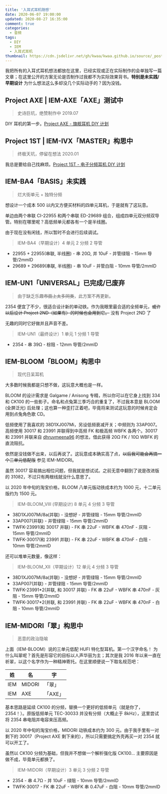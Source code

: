 ```yaml
---
title: '入耳式耳机随想'
date: 2020-06-07 19:00:00
updated: 2020-08-27 16:35:00
comment: true
categories:
  - 音频
tags:
  - DIY
  - IEM
  - 入耳式耳机
thumbnail: https://cdn.jsdelivr.net/gh/kwaa/kwaa.github.io/source/_posts/iem-idea/2nd.jpg
---
```


我把所有的入耳式耳机想法都放在这里，已经实现或正在实际制作的会单独写一篇文章；在这里公开的方案无论是否制作过我都不为实际效果背书。**特别是未实践/早期设计**
为什么想法这么多却没几个实际动手的？因为没钱。

<!-- more -->

## Project AXE | IEM-AXE「AXE」测试中

> 史诗巨坑，绝赞制作中 2019.07

DIY 耳机的第一步。[Project AXE - 旗舰耳机 DIY 计划](https://kwaa.dev/p/project-axe/)

## Project 1ST | IEM-IVX「MASTER」构思中

> 终极天坑，停留在想法 2020.01

我总是要给自己找麻烦。[Project 1ST - 电子分频耳机 DIY 计划](https://kwaa.dev/p/project-1st)

## IEM-BA4「BASIS」未实践

> 烂大街单元 + 独特分频

想设计一个成本 500 以内又方便买材料的四单元耳机，于是就有了这玩意。

单边由两个串联 CI-22955 和两个串联 ED-29689 组合，组成四单元双分频双导管。特别在哪里呢？高低频单元都各有一个是半线圈。

由于现在没有闲钱，所以暂时不会进行后续调试。

> IEM-BA4（早期设计）4 单元 2 分频 2 导管

- 22955 + 22955(串联, 半线圈) - 串 20Ω, 并 10uF - 并管绿阻 - 15mm 导管/2mmID
- 29689 + 29689(串联, 半线圈) - 串 10uF - 并管白阻 - 10mm 导管/2mmID

## IEM-UN1「UNIVERSAL」已完成/已废弃

> 由于缺乏乐趣~~市面上太多同类~~，此方案不再更新。

2354 便宜了不少，很适合设计新的单动铁。作为我眼里最合适的全频单元，~~或许以后设计 Project 2ND（如果有）的时候也会用到它。~~ 没有 Project 2ND 了

无趣的同时它好做并且声音不差。

> IEM-UN1（最终设计）1 单元 1 分频 1 导管

- 2354 - 串 39Ω - 棕阻 - 12mm 导管/2mmID

## IEM-BLOOM「BLOOM」构思中

> 现代日呆耳机

大多数时候我都是只想不做，这玩意大概也是一样。

BLOOM 的设计需求是 Galgame / Anisong 专精，所以你可以在它身上找到 334 和 CK100 的一些影子。命名和点兔第三季巧合的重复了，不过我本意是 BLOOM (全屏泛光) 后处理；这也算一种歪打正着吧，毕竟将来测试这玩意的时候肯定会用到点兔角色歌 CD。

低频使用了我喜欢的 38D1XJ007Mi，另设低频衰减开关；中频则为 33AP007。高频使用 30017 和 23991 并联得到中高频 FK 和极高频 WBFK 各两个。30017 和 23991 并联来自 [dhruvmeena96](https://www.head-fi.org/threads/home-made-iems.430688/post-15081696) 的想法，借此获得 20Ω FK / 10Ω WBFK 的直流阻抗。

依然是没钱做不出来，以后再说了。这玩意成本确实高了点，~~以后我可能会再搞一个三单元低配版~~ 参见 IEM-MIDORI。

虽然 30017 容易搞出相位问题，但我就是想试试。之前无意中翻到了说是改进版的 31082，不过只有两根线就没什么意思了。

以 2020 年中旬的淘宝价格，BLOOM 八单元版动铁成本约为 1000 元，十二单元版约为 1500 元。

> IEM-BLOOM_VIII (早期设计) 8 单元 4 分频 3 导管

- 38D1XJ007Mi/8a(并联) - 没想好 - 并管绿阻 - 15mm 导管/2mmID
- 33AP007(并联) - 并管绿阻 - 15mm 导管/2mmID
- TWFK-23991(和 30017 并联) - FK 串 22uF - WBFK 串 470nF - 灰阻 - 15mm 导管/2mmID
- TWFK-30017(和 23991 并联) - FK 串 22uF - WBFK 串 470nF - 白阻 - 10mm 导管/2mmID

还可以堆单元数量，像这样：

> IEM-BLOOM_XII（早期设计）12 单元 4 分频 3 导管

- 38D1XJ007Mi/8a(并联) - 没想好 - 并管绿阻 - 15mm 导管/2mmID
- 33AP007(并联) - 并管绿阻 - 15mm 导管/2mmID
- TWFK-23991\*2(并联, 和 30017 并联) - FK 串 22uF - WBFK 串 470nF - 灰阻 - 15mm 导管/2mmID
- TWFK-30017\*2(并联, 和 23991 并联) - FK 串 22uF - WBFK 串 470nF - 白阻 - 10mm 导管/2mmID

## IEM-MIDORI「翠」构思中

> 恶意的政治隐喻

上面（IEM-BLOOM）说的三单元低配 HUFI 特化型耳机。第一个汉字命名！
为什么叫翠呢？首先是形容它的目标以人声华丽为主；其次是我 2016 年以来一直在祈翠，以这个名字作为一种精神寄托。在这里顺便说一下取名规范吧：

| 姓  | 名     | 字      |
| --- | ------ | ------- |
| IEM | MIDORI | 「翠」  |
| IEM | AXE    | 「AXE」 |

基本思路是延续 CK100 的分频，替换一个更好的低频单元（就是你了，2354！）。原版低频单元 TEC-30033 并没有分频（大概止于 8kHz），这里尝试将 2354 串电阻并电容来压高频。

以 2020 年中旬的淘宝价格，MIDORI 动铁成本约为 300 元。由于我手里有一对剩下的 30017（Project AXE 剩下来的），所以只需要搞定外壳再买一对 2354 就可以开工了。

虽然以 CK100 分频为基础，但我并不想做一个解析强化版 CK100... 主要原因是做不成，毕竟单元都换了。

> IEM-MIDORI（早期设计）3 单元 3 分频 2 导管

- 2354 - 串 4.7Ω - 并 10uF - 绿阻 - 10mm 导管/2mmID
- TWFK-30017 - FK 串 22uF - WBFK 串 0.47uF - 白阻 - 10mm 导管/2mmID
